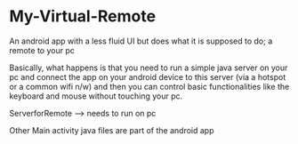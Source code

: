 # My-Virtual-Remote
An android app with a less fluid UI but does what it is supposed to do; a remote to your pc

Basically, what happens is that you need to run a simple java server on your pc and connect the app on your android device to this server (via a hotspot or a common wifi n/w) and then you can control basic functionalities like the keyboard and mouse without touching your pc.

ServerforRemote --> needs to run on pc

Other Main activity java files are part of the android app
